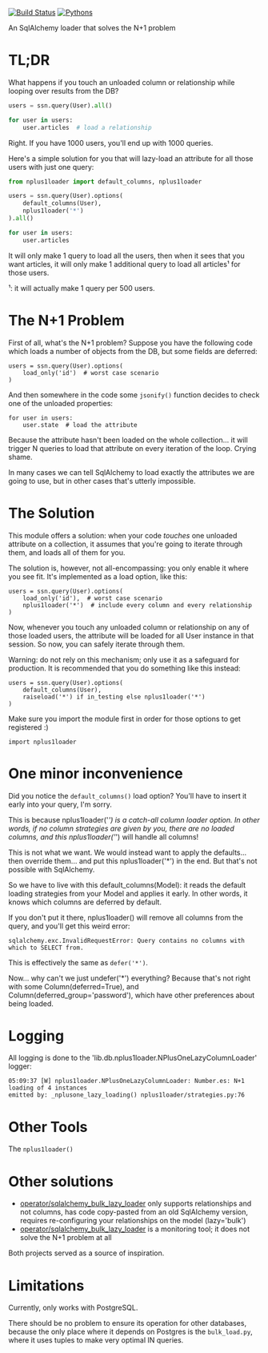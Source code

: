 [![Build Status](https://api.travis-ci.org/kolypto/py-nplusone-loader.png?branch=master)](https://travis-ci.org/kolypto/py-nplusone-loader)
[![Pythons](https://img.shields.io/badge/python-3.6%E2%80%933.8-blue.svg)](.travis.yml)

An SqlAlchemy loader that solves the N+1 problem

TL;DR
=====

What happens if you touch an unloaded column or relationship while looping over results from the DB?

```python
users = ssn.query(User).all()

for user in users:
    user.articles  # load a relationship
```

Right. If you have 1000 users, you'll end up with 1000 queries.

Here's a simple solution for you that will lazy-load an attribute for all those users with just one query:

```python
from nplus1loader import default_columns, nplus1loader

users = ssn.query(User).options(
    default_columns(User),
    nplus1loader('*')
).all()

for user in users:
    user.articles
```

It will only make 1 query to load all the users, then when it sees that you want articles,
it will only make 1 additional query to load all articles¹ for those users.

¹: it will actually make 1 query per 500 users.

The N+1 Problem
===============

First of all, what's the N+1 problem?
Suppose you have the following code which loads a number of objects from the DB,
but some fields are deferred:

    users = ssn.query(User).options(
        load_only('id')  # worst case scenario
    )

And then somewhere in the code some `jsonify()` function decides to check one of
the unloaded properties:

    for user in users:
        user.state  # load the attribute

Because the attribute hasn't been loaded on the whole collection...
it will trigger N queries to load that attribute on every iteration of the loop.
Crying shame.

In many cases we can tell SqlAlchemy to load exactly the attributes we are going
to use, but in other cases that's utterly impossible.

The Solution
============

This module offers a solution: when your code *touches* one unloaded attribute
on a collection, it assumes that you're going to iterate through them, and loads
all of them for you.

The solution is, however, not all-encompassing: you only enable it where you see fit.
It's implemented as a load option, like this:

    users = ssn.query(User).options(
        load_only('id'),  # worst case scenario
        nplus1loader('*')  # include every column and every relationship
    )

Now, whenever you touch any unloaded column or relationship on any of those loaded users,
the attribute will be loaded for all User instance in that session.
So now, you can safely iterate through them.

Warning: do not rely on this mechanism; only use it as a safeguard for production.
It is recommended that you do something like this instead:

    users = ssn.query(User).options(
        default_columns(User),
        raiseload('*') if in_testing else nplus1loader('*')
    )

Make sure you import the module first in order for those options to get registered :)

    import nplus1loader

One minor inconvenience
=======================

Did you notice the `default_columns()` load option?
You'll have to insert it early into your query, I'm sorry.

This is because nplus1loader('*') is a catch-all column loader option.
In other words, if no column strategies are given by you, there are no loaded columns,
and this nplus1loader('*') will handle all columns!

This is not what we want. We would instead want to apply the defaults... then override them...
and put this nplus1loader('*') in the end. But that's not possible with SqlAlchemy.

So we have to live with this default_columns(Model): it reads the default loading strategies
from your Model and applies it early. In other words, it knows which columns are deferred by default.

If you don't put it there, nplus1loader() will remove all columns from the query, and you'll get
this weird error:

    sqlalchemy.exc.InvalidRequestError: Query contains no columns with which to SELECT from.

This is effectively the same as `defer('*')`.

Now... why can't we just undefer('*') everything?
Because that's not right with some Column(deferred=True), and Column(deferred_group='password'),
which have other preferences about being loaded.

Logging
=======

All logging is done to the 'lib.db.nplus1loader.NPlusOneLazyColumnLoader' logger:

    05:09:37 [W] nplus1loader.NPlusOneLazyColumnLoader: Number.es: N+1 loading of 4 instances
    emitted by: _nplusone_lazy_loading() nplus1loader/strategies.py:76

Other Tools
===========

The `nplus1loader()`

Other solutions
===============

* [operator/sqlalchemy_bulk_lazy_loader](https://github.com/operator/sqlalchemy_bulk_lazy_loader)
  only supports relationships and not columns, has code copy-pasted from an old SqlAlchemy version,
  requires re-configuring your relationships on the model (lazy='bulk')
* [operator/sqlalchemy_bulk_lazy_loader](operator/sqlalchemy_bulk_lazy_loader)
  is a monitoring tool; it does not solve the N+1 problem at all

Both projects served as a source of inspiration.


Limitations
===========

Currently, only works with PostgreSQL.

There should be no problem to ensure its operation for other databases, because the only place where
it depends on Postgres is the `bulk_load.py`, where it uses tuples to make very optimal IN queries.
